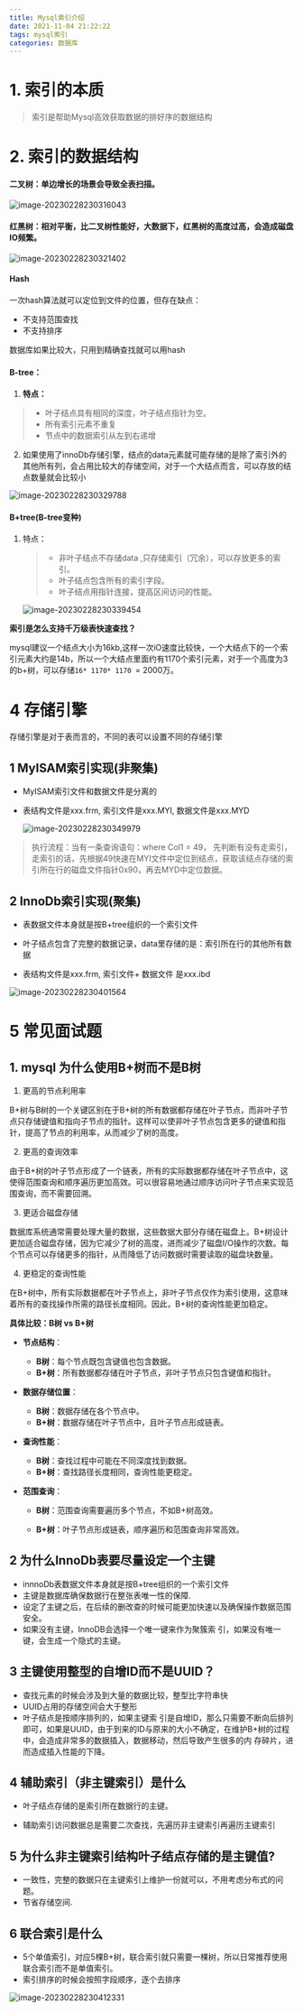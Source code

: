 ```yaml
---
title: Mysql索引介绍
date: 2021-11-04 21:22:22
tags: mysql索引
categories: 数据库
---
```


## 

# 1. 索引的本质

> 索引是帮助Mysql高效获取数据的排好序的数据结构

# 2. 索引的数据结构

#### 二叉树：单边增长的场景会导致全表扫描。

![image-20230228230316043](https://panyuro.oss-cn-beijing.aliyuncs.com/image-20230228230316043.png)

<!-- more -->

#### 红黑树：相对平衡，比二叉树性能好，大数据下，红黑树的高度过高，会造成磁盘IO频繁。

![image-20230228230321402](https://panyuro.oss-cn-beijing.aliyuncs.com/image-20230228230321402.png)

#### Hash

一次hash算法就可以定位到文件的位置，但存在缺点：

* 不支持范围查找
* 不支持排序

数据库如果比较大，只用到精确查找就可以用hash

#### B-tree： 

1. **特点：**

> * 叶子结点具有相同的深度，叶子结点指针为空。
> * 所有索引元素不重复
> * 节点中的数据索引从左到右递增

2. 如果使用了innoDb存储引擎，结点的data元素就可能存储的是除了索引外的其他所有列，会占用比较大的存储空间，对于一个大结点而言，可以存放的结点数量就会比较小

![image-20230228230329788](https://panyuro.oss-cn-beijing.aliyuncs.com/image-20230228230329788.png)

 #### B+tree(B-tree变种)

1. 特点：

   > - 非叶子结点不存储data ,只存储索引（冗余），可以存放更多的索引。
   > - 叶子结点包含所有的索引字段。
   > - 叶子结点用指针连接，提高区间访问的性能。

   ![image-20230228230339454](https://panyuro.oss-cn-beijing.aliyuncs.com/image-20230228230339454.png)

**索引是怎么支持千万级表快速查找？**

mysql建议一个结点大小为16kb,这样一次iO速度比较快，一个大结点下的一个索引元素大约是14b，所以一个大结点里面约有1170个索引元素，对于一个高度为3的b+树，可以存储`16* 1170* 1170 `= 2000万。

# 4 存储引擎

存储引擎是对于表而言的，不同的表可以设置不同的存储引擎

## 1 MyISAM索引实现(非聚集)

* MyISAM索引文件和数据文件是分离的

* 表结构文件是xxx.frm, 索引文件是xxx.MYI, 数据文件是xxx.MYD

  ![image-20230228230349979](https://panyuro.oss-cn-beijing.aliyuncs.com/image-20230228230349979.png)

> 执行流程：当有一条查询语句：where Col1 = 49， 先判断有没有走索引，走索引的话，先根据49快速在MYI文件中定位到结点，获取该结点存储的索引所在行的磁盘文件指针0x90，再去MYD中定位数据。

## 2 InnoDb索引实现(聚集)

* 表数据文件本身就是按B+tree组织的一个索引文件

* 叶子结点包含了完整的数据记录，data里存储的是：索引所在行的其他所有数据

* 表结构文件是xxx.frm, 索引文件+ 数据文件 是xxx.ibd

  

![image-20230228230401564](https://panyuro.oss-cn-beijing.aliyuncs.com/image-20230228230401564.png)

# 5 常见面试题

## 1. mysql 为什么使用B+树而不是B树

1. 更高的节点利用率

B+树与B树的一个关键区别在于B+树的所有数据都存储在叶子节点，而非叶子节点只存储键值和指向子节点的指针。这样可以使非叶子节点包含更多的键值和指针，提高了节点的利用率，从而减少了树的高度。

2. 更高的查询效率

由于B+树的叶子节点形成了一个链表，所有的实际数据都存储在叶子节点中，这使得范围查询和顺序遍历更加高效。可以很容易地通过顺序访问叶子节点来实现范围查询，而不需要回溯。

3. 更适合磁盘存储

数据库系统通常需要处理大量的数据，这些数据大部分存储在磁盘上。B+树设计更加适合磁盘存储，因为它减少了树的高度，进而减少了磁盘I/O操作的次数。每个节点可以存储更多的指针，从而降低了访问数据时需要读取的磁盘块数量。

4. 更稳定的查询性能

在B+树中，所有实际数据都在叶子节点上，非叶子节点仅作为索引使用，这意味着所有的查找操作所需的路径长度相同。因此，B+树的查询性能更加稳定。

**具体比较：B树 vs B+树**

- **节点结构**：

  - **B树**：每个节点既包含键值也包含数据。
  - **B+树**：所有数据都存储在叶子节点，非叶子节点只包含键值和指针。

- **数据存储位置**：

  - **B树**：数据存储在各个节点中。
  - **B+树**：数据存储在叶子节点中，且叶子节点形成链表。

- **查询性能**：

  - **B树**：查找过程中可能在不同深度找到数据。
  - **B+树**：查找路径长度相同，查询性能更稳定。

- **范围查询**：

  - **B树**：范围查询需要遍历多个节点，不如B+树高效。

  - **B+树**：叶子节点形成链表，顺序遍历和范围查询非常高效。

    

 ## 2 为什么InnoDb表要尽量设定一个主键

* innnoDb表数据文件本身就是按B+tree组织的一个索引文件
* 主键是数据库确保数据行在整张表唯一性的保障.
* 设定了主键之后，在后续的删改查的时候可能更加快速以及确保操作数据范围安全。 
* 如果没有主键，InnoDB会选择一个唯一键来作为聚簇索 引，如果没有唯一键，会生成一个隐式的主键。 

## 3 主键使用整型的自增ID而不是UUID？

* 查找元素的时候会涉及到大量的数据比较，整型比字符串快
* UUID占用的存储空间会大于整形
* 叶子结点是按顺序排列的，如果主键索 引是自增ID，那么只需要不断向后排列即可，如果是UUID，由于到来的ID与原来的大小不确定，在维护B+树的过程中，会造成非常多的数据插入，数据移动，然后导致产生很多的内 存碎片，进而造成插入性能的下降。 

## 4 辅助索引（非主键索引）是什么

* 叶子结点存储的是索引所在数据行的主键。

* 辅助索引访问数据总是需要二次查找，先遍历非主键索引再遍历主键索引

## 5 为什么非主键索引结构叶子结点存储的是主键值?

* 一致性，完整的数据只在主键索引上维护一份就可以，不用考虑分布式的问题。
* 节省存储空间.

## 6 联合索引是什么

* 5个单值索引，对应5棵B+树，联合索引就只需要一棵树，所以日常推荐使用联合索引而不是单值索引。
* 索引排序的时候会按照字段顺序，逐个去排序

![image-20230228230412331](https://panyuro.oss-cn-beijing.aliyuncs.com/image-20230228230412331.png)
